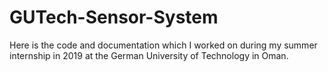 # GUTech-Sensor-System
Here is the code and documentation which I worked on during my summer internship in 2019 at the German University of Technology in Oman.
